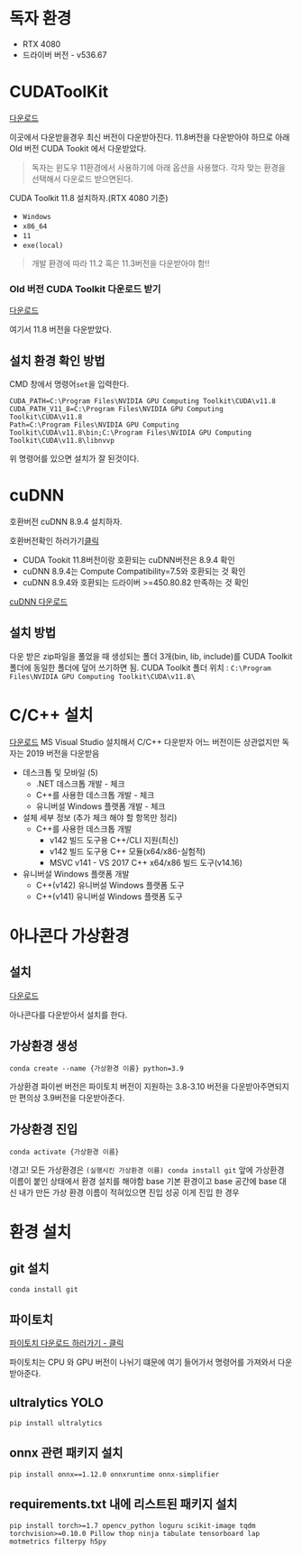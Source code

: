 

# 독자 환경
- RTX 4080
- 드라이버 버전 - v536.67
# CUDAToolKit
[다운로드](https://developer.nvidia.com/cuda-downloads) 

이곳에서 다운받을경우 최신 버전이 다운받아진다. 11.8버전을 다운받아야 하므로 아래 Old 버전 CUDA Tookit 에서 다운받았다.
>독자는 윈도우 11환경에서 사용하기에 아래 옵션을 사용했다. 각자 맞는 환경을 선택해서 다운로드 받으면된다.

CUDA Toolkit 11.8 설치하자.(RTX 4080 기준)

- `Windows` 
- `x86_64` 
- `11` 
- `exe(local)`

>개발 환경에 따라 11.2 혹은 11.3버전을 다운받아야 함!!

### Old 버전 CUDA Toolkit 다운로드 받기

[다운로드](https://developer.nvidia.com/cuda-toolkit-archive)

여기서 11.8 버전을 다운받았다.
## 설치 환경 확인 방법

CMD 창에서 명령어`set`을 입력한다.

```
CUDA_PATH=C:\Program Files\NVIDIA GPU Computing Toolkit\CUDA\v11.8
CUDA_PATH_V11_8=C:\Program Files\NVIDIA GPU Computing Toolkit\CUDA\v11.8
Path=C:\Program Files\NVIDIA GPU Computing Toolkit\CUDA\v11.8\bin;C:\Program Files\NVIDIA GPU Computing Toolkit\CUDA\v11.8\libnvvp
```
위 명령어를 있으면 설치가 잘 된것이다.

# cuDNN
호환버전 cuDNN 8.9.4 설치하자.

호환버전확인 하러가기[클릭](https://docs.nvidia.com/deeplearning/cudnn/support-matrix/index.html)

- CUDA Tookit 11.8버전이랑 호환되는 cuDNN버전은 8.9.4 확인
- cuDNN 8.9.4는 Compute Compatibility=7.5와 호환되는 것 확인
- cuDNN 8.9.4와 호환되는 드라이버 >=450.80.82 만족하는 것 확인

[cuDNN 다운로드](https://developer.nvidia.com/rdp/cudnn-download)

## 설치 방법 
다운 받은 zip파일을 풀었을 때 생성되는 폴더 3개(bin, lib, include)를
CUDA Toolkit 폴더에 동일한 폴더에 덮어 쓰기하면 됨.
CUDA Toolkit 폴더 위치 : `C:\Program Files\NVIDIA GPU Computing Toolkit\CUDA\v11.8\`

# C/C++ 설치
[다운로드](https://visualstudio.microsoft.com/ko/vs/older-downloads/)
MS Visual Studio 설치해서 C/C++ 다운받자
어느 버전이든 상관없지만 독자는 2019 버전을 다운받음
- 데스크톱 및 모바일 (5)
	- .NET 데스크톱 개발 - 체크
	- C++를 사용한 데스크톱 개발 - 체크
	- 유니버설 Windows 플랫폼 개발 - 체크
- 설체 세부 정보 (추가 체크 해야 할 항목만 정리)
	- C++를 사용한 데스크톱 개발
		- v142 빌드 도구용 C++/CLI 지원(최신)
		- v142 빌드 도구용 C++ 모듈(x64/x86-실험적)
		- MSVC v141 - VS 2017 C++ x64/x86 빌드 도구(v14.16)
- 유니버설 Windows 플랫폼 개발
	- C++(v142) 유니버설 Windows 플랫폼 도구
	- C++(v141) 유니버설 Windows 플랫폼 도구
# 아나콘다 가상환경
## 설치

[다운로드](https://www.anaconda.com/download)

아나콘다를 다운받아서 설치를 한다.

## 가상환경 생성
``` Anaconda prompt
conda create --name {가상환경 이름} python=3.9
```
가상환경 파이썬 버전은 파이토치 버전이 지원하는 3.8-3.10 버전을 다운받아주면되지만 편의상 3.9버전을 다운받아준다.
## 가상환경 진입
```
conda activate {가상환경 이름}
```

!경고!
모든 가상환경은
`(실행시킨 가상환경 이름) conda install git`
앞에 가상환경 이름이 붙인 상태에서 환경 설치를 해야함
base 기본 환경이고 base 공간에 base 대신 내가 만든 가상 환경 이름이 적혀있으면 진입 성공
이게 진입 한 경우
# 환경 설치
## git 설치
``` conda
conda install git
```
## 파이토치
[파이토치 다운로드 하러가기 - 클릭](https://pytorch.org/get-started/locally/)

파이토치는 CPU 와 GPU 버전이 나뉘기 떄문에 여기 들어가서 명령어를 가져와서 다운받아준다.

## ultralytics YOLO
``` 
pip install ultralytics
```

## onnx 관련 패키지 설치
```
pip install onnx==1.12.0 onnxruntime onnx-simplifier
```

## requirements.txt 내에 리스트된 패키지 설치
```
pip install torch>=1.7 opencv_python loguru scikit-image tqdm torchvision>=0.10.0 Pillow thop ninja tabulate tensorboard lap motmetrics filterpy h5py
```

